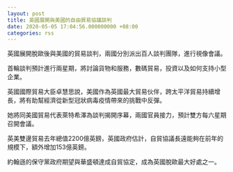 ```yaml
---
layout: post
title: 英國展開與美國的自由貿易協議談判
date: 2020-05-05 17:04:56.000000000 +08:00
categories: rss
---
```


英國展開脫歐後與美國的貿易談判，兩國分別派出百人談判團隊，進行視像會議。

首輪談判預計進行兩星期，將討論貨物和服務，數碼貿易，投資以及如何支持小型企業。

英國國際貿易大臣卓慧思說，美國作為英國最大貿易伙伴，跨太平洋貿易持續增長，將有助幫經濟從新型冠狀病毒疫情帶來的挑戰中反彈。

她將同美國貿易代表萊特希澤為談判揭開序幕，兩國官員接力，預計雙方每六星期召開會議。

英美雙邊貿易去年總值2200億英鎊，英國政府估計，自貿協議長遠能夠在前年的規模下，額外增加153億英鎊。

約翰遜的保守黨政府期望與華盛頓達成自貿協定，成為英國脫歐最大好處之一。
